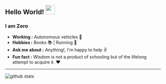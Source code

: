 ## Hello World! <img src="https://raw.githubusercontent.com/iampavangandhi/iampavangandhi/master/gifs/Hi.gif" width="30px"></h2>

### I am Zero 
-  **Working :** Autonomous vehicles :blue_car:
-  **Hobbies :** Books :books: | Running :runner:
-  **Ask me about :** Anything!, I'm happy to help :v:
-  **Fun fact :** Wisdom is not a product of schooling but of the lifelong attempt to acquire it. :hearts:

---------------------------------------------------------------------------------------------------------------------------------------------------------------------------------

![github stats](https://github-readme-stats.vercel.app/api?username=daohu527&show_icons=true)

